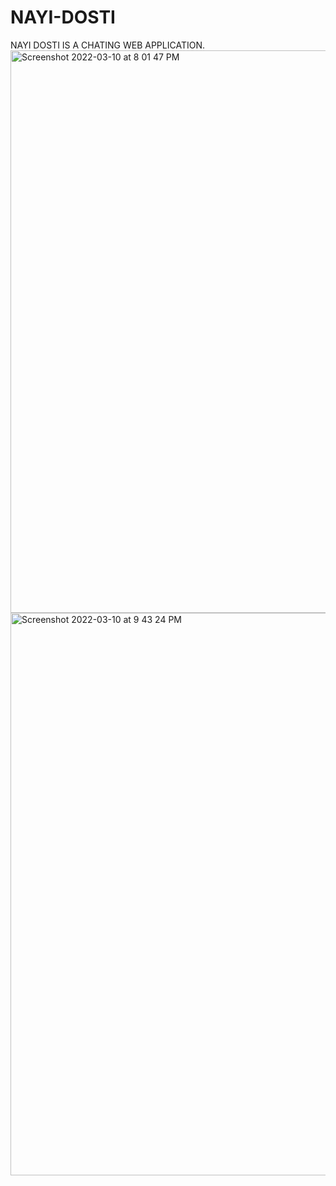 # NAYI-DOSTI
NAYI DOSTI IS A CHATING WEB APPLICATION.
<img width="900" alt="Screenshot 2022-03-10 at 8 01 47 PM" src="https://user-images.githubusercontent.com/89864805/157683389-c7010309-135e-4589-953d-fc65edd668ac.png">
<img width="900" alt="Screenshot 2022-03-10 at 9 43 24 PM" src="https://user-images.githubusercontent.com/89864805/157706391-40f339c0-399d-4c26-bd8e-80ffc962183e.png">
